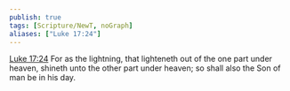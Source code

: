 ```yaml
---
publish: true
tags: [Scripture/NewT, noGraph]
aliases: ["Luke 17:24"]
---
```

[Luke 17:24](https://churchofjesuschrist.org/study/scriptures/nt/luke/17?lang=eng&id=p24#p24) For as the lightning, that lighteneth out of the one part under heaven, shineth unto the other part under heaven; so shall also the Son of man be in his day.
